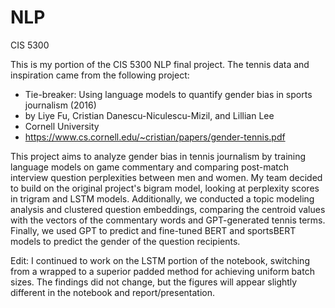 # NLP
CIS 5300

This is my portion of the CIS 5300 NLP final project. The tennis data and inspiration came from the following project:
- Tie-breaker: Using language models to quantify gender bias in sports journalism (2016)
- by Liye Fu, Cristian Danescu-Niculescu-Mizil, and Lillian Lee
- Cornell University
- https://www.cs.cornell.edu/~cristian/papers/gender-tennis.pdf

This project aims to analyze gender bias in tennis journalism by training language models on game commentary and comparing post-match interview question perplexities between men and women. My team decided to build on the original project's bigram model, looking at perplexity scores in trigram and LSTM models. Additionally, we conducted a topic modeling analysis and clustered question embeddings, comparing the centroid values with the vectors of the commentary words and GPT-generated tennis terms. Finally, we used GPT to predict and fine-tuned BERT and sportsBERT models to predict the gender of the question recipients.

Edit: I continued to work on the LSTM portion of the notebook, switching from a wrapped to a superior padded method for achieving uniform batch sizes. The findings did not change, but the figures will appear slightly different in the notebook and report/presentation.
